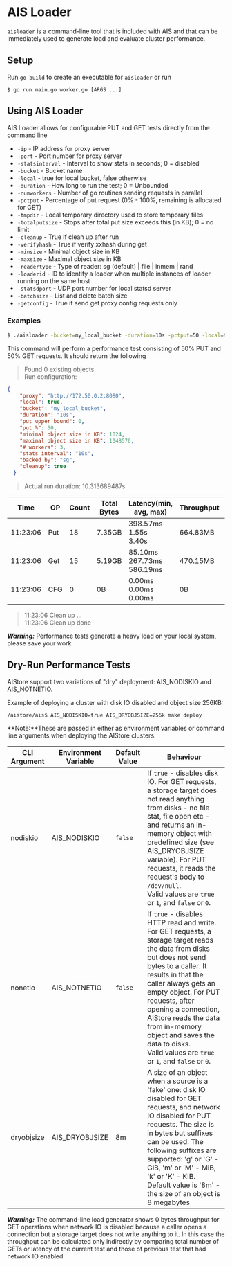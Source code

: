 # AIS Loader
`aisloader` is a command-line tool that is included with AIS and that can be immediately used to generate load and evaluate cluster performance.

## Setup
Run `go build` to create an executable for `aisloader` or run

```
$ go run main.go worker.go [ARGS ...]
```
## Using AIS Loader

AIS Loader allows for configurable PUT and GET tests directly from the command line
 - `-ip` -  IP address for proxy server
 - `-port` - Port number for proxy server
 - `-statsinterval` - Interval to show stats in seconds; 0 = disabled
 - `-bucket` - Bucket name
 - `-local` - true for local bucket, false otherwise
 - `-duration` - How long to run the test; 0 = Unbounded
 - `-numworkers` - Number of go routines sending requests in parallel
 - `-pctput` - Percentage of put request (0% - 100%, remaining is allocated for GET)
 - `-tmpdir` - Local temporary directory used to store temporary files
 - `-totalputsize` - Stops after total put size exceeds this (in KB); 0 = no limit
 - `-cleanup` - True if clean up after run
 - `-verifyhash` - True if verify xxhash during get
 - `-minsize` - Minimal object size in KB
 - `-maxsize` - Maximal object size in KB
 - `-readertype` - Type of reader: sg (default) | file | inmem | rand
 - `-loaderid` - ID to identify a loader when multiple instances of loader running on the same host
 - `-statsdport` - UDP port number for local statsd server
 - `-batchsize` - List and delete batch size
 - `-getconfig` - True if send get proxy config requests only

### Examples

```sh
$ ./aisloader -bucket=my_local_bucket -duration=10s -pctput=50 -local=true -cleanup=true -readertype=sg -numworkers=3
```

This command will perform a performance test consisting of 50% PUT and 50% GET requests. It should return the following

>  Found 0 existing objects <br>
>  Run configuration:
```json
{
    "proxy": "http://172.50.0.2:8080",
    "local": true,
    "bucket": "my_local_bucket",
    "duration": "10s",
    "put upper bound": 0,
    "put %": 50,
    "minimal object size in KB": 1024,
    "maximal object size in KB": 1048576,
    "# workers": 3,
    "stats interval": "10s",
    "backed by": "sg",
    "cleanup": true
  }
  ```
  > Actual run duration: 10.313689487s

  | Time | OP | Count | Total Bytes | Latency(min, avg, max) |	Throughput | Error |
  | ---- | ---- | ---- | ---- | ---- | ---- | ---- |
  | 11:23:06 | Put | 18 | 7.35GB | 398.57ms &emsp; 1.55s &emsp; 3.40s | 664.83MB | 0 |
  | 11:23:06 | Get | 15 | 5.19GB | 85.10ms &emsp; 267.73ms &emsp; 586.19ms | 470.15MB | 0 |
  | 11:23:06 | CFG | 0  | 0B | 0.00ms &emsp; 0.00ms &emsp; 0.00ms | 0B | 0 |
>  11:23:06 Clean up ... <br>
>  11:23:06 Clean up done

***Warning:*** Performance tests generate a heavy load on your local system, please save your work.

## Dry-Run Performance Tests
AIStore support two variations of "dry" deployment: AIS_NODISKIO and AIS_NOTNETIO.

Example of deploying a cluster with disk IO disabled and object size 256KB:

```
/aistore/ais$ AIS_NODISKIO=true AIS_DRYOBJSIZE=256k make deploy
```

**Note:**These are passed in either as environment variables or command line arguments when deploying the AIStore clusters.

| CLI Argument | Environment Variable | Default Value | Behaviour |
| ------------ | ------ | ------ | ------------- |
| nodiskio | AIS_NODISKIO | `false` | If `true` - disables disk IO. For GET requests, a storage target does not read anything from disks - no file stat, file open etc - and returns an in-memory object with predefined size (see AIS_DRYOBJSIZE variable). For PUT requests, it reads the request's body to `/dev/null`. <br> Valid values are `true` or `1`, and `false` or `0`. |
| nonetio | AIS_NOTNETIO | `false` | If `true` - disables HTTP read and write. For GET requests, a storage target reads the data from disks but does not send bytes to a caller. It results in that the caller always gets an empty object. For PUT requests, after opening a connection, AIStore reads the data from in-memory object and saves the data to disks. <br> Valid values are `true` or `1`, and `false` or `0`. |
| dryobjsize | AIS_DRYOBJSIZE | 8m | A size of an object when a source is a 'fake' one: disk IO disabled for GET requests, and network IO disabled for PUT requests. The size is in bytes but suffixes can be used. The following suffixes are supported: 'g' or 'G' - GiB, 'm' or 'M' - MiB, 'k' or 'K' - KiB. <br> Default value is '8m' - the size of an object is 8 megabytes |

***Warning:*** The command-line load generator shows 0 bytes throughput for GET operations when network IO is disabled because a caller opens a connection but a storage target does not write anything to it. In this case the throughput can be calculated only indirectly by comparing total number of GETs or latency of the current test and those of previous test that had network IO enabled.
